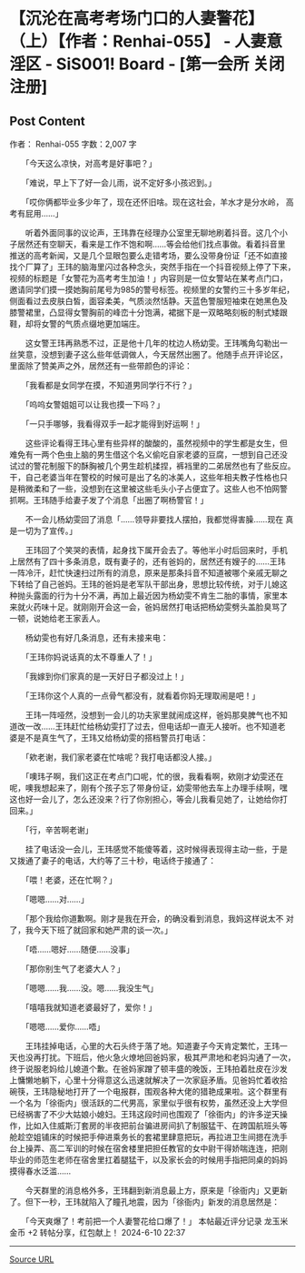 # 【沉沦在高考考场门口的人妻警花】（上）【作者：Renhai-055】 - 人妻意淫区 -  SiS001! Board  - [第一会所 关闭注册] 

## Post Content

作者： Renhai-055
字数：2,007 字


　　「今天这么凉快，对高考是好事吧？」

　　「难说，早上下了好一会儿雨，说不定好多小孩迟到。」

　　「哎你俩都毕业多少年了，现在还怀旧啥。现在这社会，羊水才是分水岭，
高考有屁用……」

　　听着外面同事的议论声，王玮靠在经理办公室里无聊地刷着抖音。这几个小
子居然还有空聊天，看来是工作不饱和啊……等会给他们找点事做。看着抖音里
推送的高考新闻，又是几个显眼包要么走错考场，要么没带身份证「还不如直接
找个厂算了」王玮的脑海里闪过各种念头，突然手指在一个抖音视频上停了下来，
视频的标题是「女警花为高考考生加油！」内容则是一位女警站在某考点门口，
邀请同学们摸一摸她胸前尾号为985的警号标签。视频里的女警约三十多岁年纪，
侧面看过去皮肤白皙，面容柔美，气质淡然恬静。天蓝色警服短袖束在她黑色及
膝警裙里，凸显得女警胸前的峰峦十分饱满，裙据下是一双略略刻板的制式矮跟
鞋，却将女警的气质点缀地更加端庄。

　　这女警王玮再熟悉不过，正是他十几年的枕边人杨幼雯。王玮嘴角勾勒出一
丝笑意，没想到妻子这么些年低调做人，今天居然出圈了。他随手点开评论区，
里面除了赞美声之外，居然还有一些带颜色的评论：

　　「我看都是女同学在摸，不知道男同学行不行？」

　　「呜呜女警姐姐可以让我也摸一下吗？」

　　「一只手哪够，我看得双手一起才能得到好运啊！」

　　这些评论看得王玮心里有些异样的酸酸的，虽然视频中的学生都是女生，但
难免有一两个色虫上脑的男生借这个名义偷吃自家老婆的豆腐，一想到自己还没
试过的警花制服下的酥胸被几个男生趁机揉捏，裤裆里的二弟居然也有了些反应。
干，自己老婆当年在警校的时候可是出了名的冰美人，这些年相夫教子性格也只
是稍微柔和了一些，没想到在这里被这些毛头小子占便宜了。这些人也不怕网警
抓啊。王玮随手给妻子发了个消息「出圈了啊杨警官！」

　　不一会儿杨幼雯回了消息「……领导非要找人摆拍，我都觉得害臊……现在
真是一切为了宣传。」

　　王玮回了个笑哭的表情，起身找下属开会去了。等他半小时后回来时，手机
上居然有了四十多条消息，既有妻子的，还有爸妈的，居然还有嫂子的……王玮
一阵冷汗，赶忙快速扫过所有的消息，原来是那条抖音不知道被哪个亲戚无聊之
下转给了自己爸妈。王玮的爸妈是老军队干部出身，思想比较传统，对于儿媳这
种抛头露面的行为十分不满，再加上最近因为杨幼雯不肯生二胎的事情，家里本
来就火药味十足。就刚刚开会这一会，爸妈居然打电话把杨幼雯劈头盖脸臭骂了
一顿，说她给老王家丢人。

　　杨幼雯也有好几条消息，还有未接来电：

　　「王玮你妈说话真的太不尊重人了！」

　　「我嫁到你们家真的是一天好日子都没过上！」

　　「王玮你这个人真的一点骨气都没有，就看着你妈无理取闹是吧！」

　　王玮一阵哑然，没想到一会儿的功夫家里就闹成这样，爸妈那臭脾气也不知
道改一改……王玮赶忙给杨幼雯打了过去，但电话却一直无人接听。也不知道老
婆是不是真生气了，王玮又给杨幼雯的搭档警员打电话：

　　「欸老谢，我们家老婆在忙啥呢？我打电话都没人接。」

　　「噢玮子啊，我们这正在考点门口呢，忙的很，我看看啊，欸刚才幼雯还在
呢，噢我想起来了，刚有个孩子忘了带身份证，幼雯带他去车上办理手续啊，嘿
这也好一会儿了，怎么还没来？行了你别担心，等会儿我看见她了，让她给你打
回来。」

　　「行，辛苦啊老谢」

　　挂了电话没一会儿，王玮感觉不能傻等着，这时候得表现得主动一些，于是
又拨通了妻子的电话，大约等了三十秒，电话终于接通了：

　　「喂！老婆，还在忙啊？」

　　「嗯嗯……对……」

　　「那个我给你道歉啊。刚才是我在开会，的确没看到消息，我妈这样说太不
对了，我今天下班了就回家和她严肃的谈一次。」

　　「唔……嗯好……随便……没事」

　　「那你别生气了老婆大人？」

　　「嗯嗯……我……没。嗯……我没生气」

　　「嘻嘻我就知道老婆最好了，爱你！」

　　「嗯嗯……爱你……唔」

　　王玮挂掉电话，心里的大石头终于落了地。知道妻子今天肯定繁忙，王玮一
天也没再打扰。下班后，他火急火燎地回爸妈家，极其严肃地和老妈沟通了一次，
终于说服老妈给儿媳道个歉。在爸妈家蹭了顿丰盛的晚饭，王玮拍着肚皮在沙发
上慵懒地躺下，心里十分得意这么迅速就解决了一次家庭矛盾。见爸妈忙着收拾
碗筷，王玮隐秘地打开了一个电报群，围观各种大佬的猎艳成果啦。这个群里有
一个名为「徐衙内」很活跃的二代男高，家里似乎很有权势，虽然还没上大学但
已经祸害了不少大姑娘小媳妇。王玮这段时间也围观了「徐衙内」的许多逆天操
作，比如入住威斯汀套房的半夜把前台骗进房间扒了制服猛干、在跨国航班头等
舱趁空姐铺床的时候把手伸进乘务长的套裙里肆意把玩，再拉进卫生间摁在洗手
台上操弄、高二军训的时候在宿舍楼里把担任教官的女中尉干得娇喘连连，把刚
毕业的师范生老师在宿舍里扛着腿猛干，以及家长会的时候用手指把同桌的妈妈
摸得春水泛滥……

　　今天群里的消息格外多，王玮翻到新消息最上方，原来是「徐衙内」又更新
了。但下一秒，王玮就陷入了瞳孔地震，因为「徐衙内」新发的消息居然是：

　　「今天爽爆了！考前把一个人妻警花给口爆了！」
本帖最近评分记录
龙玉米 金币 +2 转帖分享，红包献上！ 2024-6-10 22:37

---
[Source URL](https://sis001.com/forum/viewthread.php?tid=11949705)
